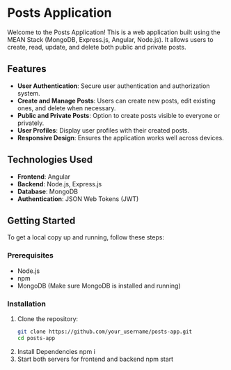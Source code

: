 # Posts Application

Welcome to the Posts Application! This is a web application built using the MEAN Stack (MongoDB, Express.js, Angular, Node.js). It allows users to create, read, update, and delete both public and private posts.

## Features

- **User Authentication**: Secure user authentication and authorization system.
- **Create and Manage Posts**: Users can create new posts, edit existing ones, and delete when necessary.
- **Public and Private Posts**: Option to create posts visible to everyone or privately.
- **User Profiles**: Display user profiles with their created posts.
- **Responsive Design**: Ensures the application works well across devices.

## Technologies Used

- **Frontend**: Angular
- **Backend**: Node.js, Express.js
- **Database**: MongoDB
- **Authentication**: JSON Web Tokens (JWT)

## Getting Started

To get a local copy up and running, follow these steps:

### Prerequisites

- Node.js 
- npm
- MongoDB (Make sure MongoDB is installed and running)

### Installation

1. Clone the repository:
   ```bash
   git clone https://github.com/your_username/posts-app.git
   cd posts-app
2. Install Dependencies
   npm i
3. Start both servers for frontend and backend 
   npm start
